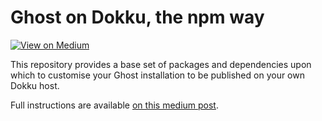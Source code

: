 # Ghost on Dokku, the npm way

[![View on Medium](https://img.shields.io/badge/view%20on%20medium-koaandco-green.svg?style=for-the-badge&colorB=03a87c)](https://medium.com/koaandco/ghost-on-dokku-the-npm-way-eeff91a74fe)

This repository provides a base set of packages and dependencies upon which to customise your Ghost installation to be published on your own Dokku host. 

Full instructions are available [on this medium post](https://medium.com/koaandco/ghost-on-dokku-the-npm-way-eeff91a74fe).